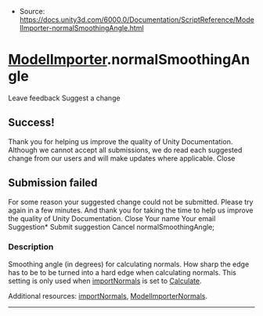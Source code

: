 * Source: https://docs.unity3d.com/6000.0/Documentation/ScriptReference/ModelImporter-normalSmoothingAngle.html

#  [ModelImporter](https://docs.unity3d.com/6000.0/Documentation/ScriptReference/ModelImporter.html).normalSmoothingAngle
Leave feedback
Suggest a change
## Success!
Thank you for helping us improve the quality of Unity Documentation. Although we cannot accept all submissions, we do read each suggested change from our users and will make updates where applicable.
Close
## Submission failed
For some reason your suggested change could not be submitted. Please <a>try again</a> in a few minutes. And thank you for taking the time to help us improve the quality of Unity Documentation.
Close
Your name Your email Suggestion* Submit suggestion
Cancel
normalSmoothingAngle; 
### Description
Smoothing angle (in degrees) for calculating normals.
How sharp the edge has to be to be turned into a hard edge when calculating normals. This setting is only used when [importNormals](https://docs.unity3d.com/6000.0/Documentation/ScriptReference/ModelImporter-importNormals.html) is set to [Calculate](https://docs.unity3d.com/6000.0/Documentation/ScriptReference/ModelImporterNormals.Calculate.html).  
  
Additional resources: [importNormals](https://docs.unity3d.com/6000.0/Documentation/ScriptReference/ModelImporter-importNormals.html), [ModelImporterNormals](https://docs.unity3d.com/6000.0/Documentation/ScriptReference/ModelImporterNormals.html).
* * *
